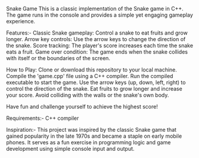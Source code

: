 Snake Game
This is a classic implementation of the Snake game in C++. The game runs in the console and provides a simple yet engaging gameplay experience.

Features:-
Classic Snake gameplay: Control a snake to eat fruits and grow longer.
Arrow key controls: Use the arrow keys to change the direction of the snake.
Score tracking: The player's score increases each time the snake eats a fruit.
Game over condition: The game ends when the snake collides with itself or the boundaries of the screen.

How to Play:
Clone or download this repository to your local machine.
Compile the 'game.cpp' file using a C++ compiler.
Run the compiled executable to start the game.
Use the arrow keys (up, down, left, right) to control the direction of the snake.
Eat fruits to grow longer and increase your score.
Avoid colliding with the walls or the snake's own body.

Have fun and challenge yourself to achieve the highest score!

Requirements:-
C++ compiler

Inspiration:-
This project was inspired by the classic Snake game that gained popularity in the late 1970s and became a staple on early mobile phones. It serves as a fun exercise in programming logic and game development using simple console input and output.
